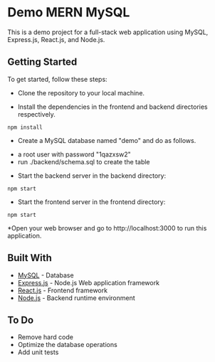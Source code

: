 # Demo MERN MySQL

This is a demo project for a full-stack web application using MySQL, Express.js, React.js, and Node.js.

## Getting Started

To get started, follow these steps:

* Clone the repository to your local machine.

* Install the dependencies in the frontend and backend directories respectively.
```
npm install
```

* Create a MySQL database named "demo" and do as follows.
 
 - a root user with password "1qazxsw2"
 - run ./backend/schema.sql to create the table

* Start the backend server in the backend directory:
```
npm start
```
* Start the frontend server in the frontend directory:
```
npm start
```
*Open your web browser and go to http://localhost:3000 to run this application.

## Built With

* [MySQL](https://www.mysql.com/) - Database
* [Express.js](https://expressjs.com/) - Node.js Web application framework
* [React.js](https://reactjs.org/) - Frontend framework
* [Node.js](https://nodejs.org/en/) - Backend runtime environment

## To Do

* Remove hard code
* Optimize the database operations
* Add unit tests